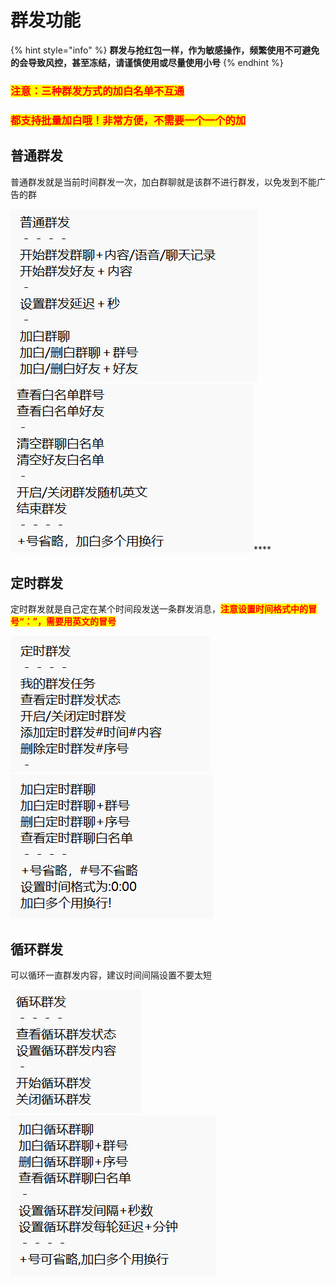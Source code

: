 # 群发功能

{% hint style="info" %}
**群发与抢红包一样，作为敏感操作，频繁使用不可避免的会导致风控，甚至冻结，请谨慎使用或尽量使用小号**
{% endhint %}

### <mark style="color:red;">**注意：三种群发方式的加白名单不互通**</mark>

### <mark style="color:red;">**都支持批量加白哦！非常方便，不需要一个一个的加**</mark>

## **普通群发**

普通群发就是当前时间群发一次，加白群聊就是该群不进行群发，以免发到不能广告的群

****![](<../.gitbook/assets/image (16).png>)****![](<../.gitbook/assets/image (11) (2).png>)****

## **定时群发**

定时群发就是自己定在某个时间段发送一条群发消息，<mark style="color:red;">**注意设置时间格式中的冒号“：”，需要用英文的冒号**</mark>

![](<../.gitbook/assets/image (3).png>)![](<../.gitbook/assets/image (14).png>)

## 循环群发

可以循环一直群发内容，建议时间间隔设置不要太短

![](<../.gitbook/assets/image (4).png>)![](<../.gitbook/assets/image (10).png>)
